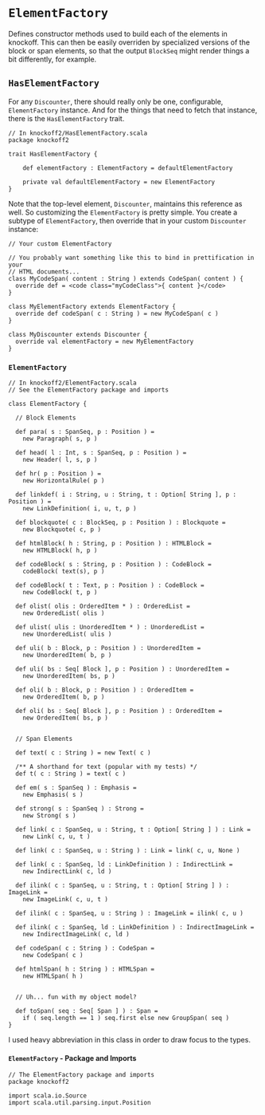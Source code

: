 `ElementFactory`
================

Defines constructor methods used to build each of the elements in knockoff. This
can then be easily overriden by specialized versions of the block or span elements,
so that the output `BlockSeq` might render things a bit differently, for example.

## `HasElementFactory`

For any `Discounter`, there should really only be one, configurable,
`ElementFactory` instance. And for the things that need to fetch that instance,
there is the `HasElementFactory` trait.

    // In knockoff2/HasElementFactory.scala
    package knockoff2
    
    trait HasElementFactory {
    
        def elementFactory : ElementFactory = defaultElementFactory
        
        private val defaultElementFactory = new ElementFactory
    }

Note that the top-level element, `Discounter`, maintains this reference as well. So
customizing the `ElementFactory` is pretty simple. You create a subtype of
`ElementFactory`, then override that in your custom `Discounter` instance:

    // Your custom ElementFactory
    
    // You probably want something like this to bind in prettification in your
    // HTML documents...
    class MyCodeSpan( content : String ) extends CodeSpan( content ) {
      override def = <code class="myCodeClass">{ content }</code>
    }
    
    class MyElementFactory extends ElementFactory {
      override def codeSpan( c : String ) = new MyCodeSpan( c )
    }
    
    class MyDiscounter extends Discounter {
      override val elementFactory = new MyElementFactory
    }

### `ElementFactory`

    // In knockoff2/ElementFactory.scala
    // See the ElementFactory package and imports
    
    class ElementFactory {

      // Block Elements
      
      def para( s : SpanSeq, p : Position ) =
        new Paragraph( s, p )
      
      def head( l : Int, s : SpanSeq, p : Position ) =
        new Header( l, s, p )
        
      def hr( p : Position ) =
        new HorizontalRule( p )
      
      def linkdef( i : String, u : String, t : Option[ String ], p : Position ) =
        new LinkDefinition( i, u, t, p )
      
      def blockquote( c : BlockSeq, p : Position ) : Blockquote =
        new Blockquote( c, p )
      
      def htmlBlock( h : String, p : Position ) : HTMLBlock =
        new HTMLBlock( h, p )
      
      def codeBlock( s : String, p : Position ) : CodeBlock =
        codeBlock( text(s), p )
      
      def codeBlock( t : Text, p : Position ) : CodeBlock =
        new CodeBlock( t, p )
      
      def olist( olis : OrderedItem * ) : OrderedList =
        new OrderedList( olis )
      
      def ulist( ulis : UnorderedItem * ) : UnorderedList =
        new UnorderedList( ulis )
      
      def uli( b : Block, p : Position ) : UnorderedItem =
        new UnorderedItem( b, p )
  
      def uli( bs : Seq[ Block ], p : Position ) : UnorderedItem =
        new UnorderedItem( bs, p )

      def oli( b : Block, p : Position ) : OrderedItem =
        new OrderedItem( b, p )

      def oli( bs : Seq[ Block ], p : Position ) : OrderedItem =
        new OrderedItem( bs, p )
      
      
      // Span Elements
      
      def text( c : String ) = new Text( c )
      
      /** A shorthand for text (popular with my tests) */
      def t( c : String ) = text( c )
      
      def em( s : SpanSeq ) : Emphasis =
        new Emphasis( s )
      
      def strong( s : SpanSeq ) : Strong =
        new Strong( s )
      
      def link( c : SpanSeq, u : String, t : Option[ String ] ) : Link =
        new Link( c, u, t )
      
      def link( c : SpanSeq, u : String ) : Link = link( c, u, None )
      
      def link( c : SpanSeq, ld : LinkDefinition ) : IndirectLink =
        new IndirectLink( c, ld )
      
      def ilink( c : SpanSeq, u : String, t : Option[ String ] ) : ImageLink =
        new ImageLink( c, u, t )
      
      def ilink( c : SpanSeq, u : String ) : ImageLink = ilink( c, u )
      
      def ilink( c : SpanSeq, ld : LinkDefinition ) : IndirectImageLink =
        new IndirectImageLink( c, ld )
      
      def codeSpan( c : String ) : CodeSpan =
        new CodeSpan( c )
      
      def htmlSpan( h : String ) : HTMLSpan =
        new HTMLSpan( h )
      
      
      // Uh... fun with my object model?
      
      def toSpan( seq : Seq[ Span ] ) : Span =
        if ( seq.length == 1 ) seq.first else new GroupSpan( seq )
    }

I used heavy abbreviation in this class in order to draw focus to the types.

#### `ElementFactory` - Package and Imports

    // The ElementFactory package and imports
    package knockoff2
    
    import scala.io.Source
    import scala.util.parsing.input.Position